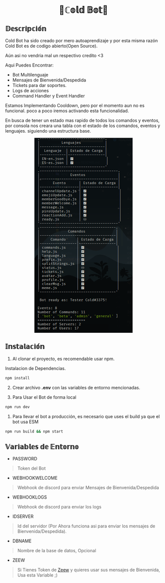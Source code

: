 <h1 align="center">
	🤖ℂ𝕠𝕝𝕕 𝔹𝕠𝕥🔵
</h1>

## 𝔻𝕖𝕤𝕔𝕣𝕚𝕡𝕔𝕚𝕠́𝕟

Cold Bot ha sido creado por mero autoaprendizaje y por esta misma razón Cold Bot es de codigo abierto(Open Source).

Aún asi no vendria mal un respectivo credito <3

Aqui Puedes Encontrar:

- Bot Multilenguaje
- Mensajes de Bienvenida/Despedida
- Tickets para dar soportes.
- Logs de acciones
- Command Handler y Event Handler

Estamos Implementando Cooldown, pero por el momento aun no es funcional. poco a poco iremos activando esta funcionalidad.

En busca de tener un estado mas rapido de todos los comandos y eventos, por consola nos creara una tabla con el estado de los comandos, eventos y lenguajes. siguiendo una estructura base.

<p align="center">
	<img src="public/images/consola.png">
</p>

## 𝕀𝕟𝕤𝕥𝕒𝕝𝕒𝕔𝕚𝕠́𝕟

1. Al clonar el proyecto, es recomendable usar npm.

Instalacion de Dependencias.
```sh
npm install
```

2. Crear archivo **.env** con las variables de entorno mencionadas.

3. Para Usar el Bot de forma local
```sh
npm run dev
```

1. Para llevar el bot a producción, es necesario que uses el build ya que el bot usa ESM
```sh
npm run build && npm start
```

## 𝕍𝕒𝕣𝕚𝕒𝕓𝕝𝕖𝕤 𝕕𝕖 𝔼𝕟𝕥𝕠𝕣𝕟𝕠

- PASSWORD

> Token del Bot

- WEBHOOKWELCOME

> Webhook de discord para enviar Mensajes de Bienvenida/Despedida

- WEBHOOKLOGS

> Webhook de discord para enviar los logs

- IDSERVER

> Id del servidor (Por Ahora funciona asi para enviar los mensajes de Bienvenida/Despedida).

- DBNAME

> Nombre de la base de datos, Opcional

- ZEEW

> Si Tienes Token de [Zeew][enlacezeew] y quieres usar sus mensajes de Bienvenida, Usa esta Variable ;)

[enlacezeew]: https://www.npmjs.com/package/zeew
